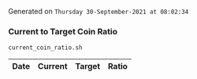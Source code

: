 Generated on `Thursday 30-September-2021 at 08:02:34`

### Current to Target Coin Ratio
`current_coin_ratio.sh`

Date|Current|Target|Ratio
---|---|---|---
